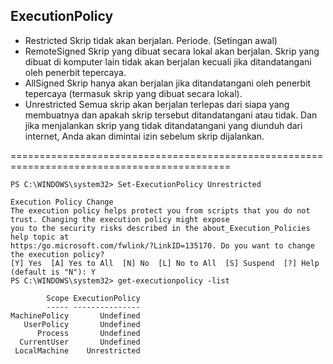 ## ExecutionPolicy
- Restricted
	Skrip tidak akan berjalan. Periode. (Setingan awal)
- RemoteSigned
	Skrip yang dibuat secara lokal akan berjalan. Skrip yang dibuat di komputer lain tidak akan berjalan kecuali jika ditandatangani oleh penerbit tepercaya.
- AllSigned
	Skrip hanya akan berjalan jika ditandatangani oleh penerbit tepercaya (termasuk skrip yang dibuat secara lokal).
- Unrestricted
	Semua skrip akan berjalan terlepas dari siapa yang membuatnya dan apakah skrip tersebut ditandatangani atau tidak. Dan jika menjalankan skrip yang tidak ditandatangani yang diunduh dari
       internet, Anda akan dimintai izin sebelum skrip dijalankan.
	
============================================================================================

~~~
PS C:\WINDOWS\system32> Set-ExecutionPolicy Unrestricted

Execution Policy Change
The execution policy helps protect you from scripts that you do not trust. Changing the execution policy might expose
you to the security risks described in the about_Execution_Policies help topic at
https:/go.microsoft.com/fwlink/?LinkID=135170. Do you want to change the execution policy?
[Y] Yes  [A] Yes to All  [N] No  [L] No to All  [S] Suspend  [?] Help (default is "N"): Y
PS C:\WINDOWS\system32> get-executionpolicy -list

        Scope ExecutionPolicy
        ----- ---------------
MachinePolicy       Undefined
   UserPolicy       Undefined
      Process       Undefined
  CurrentUser       Undefined
 LocalMachine    Unrestricted
~~~